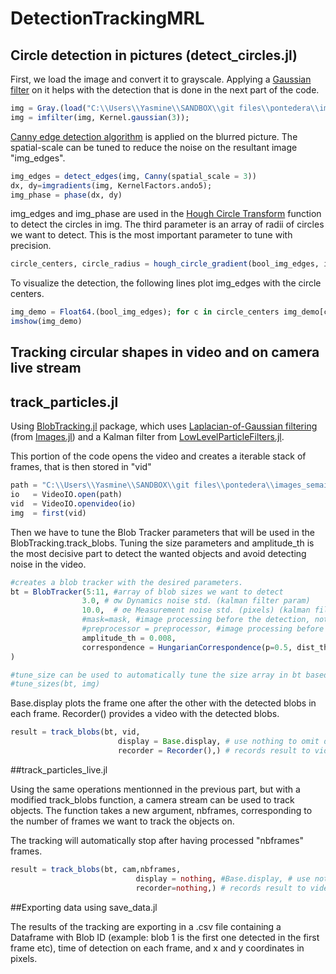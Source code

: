 # DetectionTrackingMRL

## Circle detection in pictures (detect_circles.jl)

First, we load the image and convert it to grayscale. 
Applying a [Gaussian filter](https://en.wikipedia.org/wiki/Gaussian_filter) on it helps with the detection that is done in the next part of the code.

```julia
img = Gray.(load("C:\\Users\\Yasmine\\SANDBOX\\git files\\pontedera\\images_semaine1\\gaia1.jpg"));
img = imfilter(img, Kernel.gaussian(3));
```
[Canny edge detection algorithm](https://en.wikipedia.org/wiki/Canny_edge_detector) is applied on the blurred picture. The spatial-scale can be tuned to reduce the noise on the resultant image "img_edges".


```Julia
img_edges = detect_edges(img, Canny(spatial_scale = 3)) 
dx, dy=imgradients(img, KernelFactors.ando5);
img_phase = phase(dx, dy)
```

img_edges and img_phase are used in the [Hough Circle Transform](https://en.wikipedia.org/wiki/Circle_Hough_Transform) function to detect the circles in img. The third parameter is an array of radii of circles we want to detect. This is the most important parameter to tune with precision.

```Julia
circle_centers, circle_radius = hough_circle_gradient(bool_img_edges, img_phase, 8:10)
```
To visualize the detection, the following lines plot img_edges with the circle centers.

```Julia
img_demo = Float64.(bool_img_edges); for c in circle_centers img_demo[c] = 2; end
imshow(img_demo)
```
## Tracking circular shapes in video and on camera live stream 
## track_particles.jl

Using [BlobTracking.jl](https://github.com/baggepinnen/BlobTracking.jl) package, which uses [Laplacian-of-Gaussian filtering](https://en.wikipedia.org/wiki/Blob_detection) (from [Images.jl](https://juliaimages.org/latest/function_reference/#Images.blob_LoG)) and a Kalman filter from [LowLevelParticleFilters.jl](https://github.com/baggepinnen/LowLevelParticleFilters.jl).

This portion of the code opens the video and creates a iterable stack of frames, that is then stored in "vid"

```Julia
path = "C:\\Users\\Yasmine\\SANDBOX\\git files\\pontedera\\images_semaine1\\h2o2_1_whitouttag.mp4"
io   = VideoIO.open(path)
vid  = VideoIO.openvideo(io)
img  = first(vid)
```

Then we have to tune the Blob Tracker parameters that will be used in the BlobTracking.track_blobs. 
Tuning the size parameters and amplitude_th is the most decisive part to detect the wanted objects and avoid detecting noise in the video.


```Julia
#creates a blob tracker with the desired parameters.
bt = BlobTracker(5:11, #array of blob sizes we want to detect 
                3.0, # σw Dynamics noise std. (kalman filter param)
                10.0,  # σe Measurement noise std. (pixels) (kalman filter param)
                #mask=mask, #image processing before the detection, not implemented here because unecessary
                #preprocessor = preprocessor, #image processing before the detection, not implemented here because unecessary
                amplitude_th = 0.008, 
                correspondence = HungarianCorrespondence(p=0.5, dist_th=4), # dist_th is the number of sigmas away from a predicted location a measurement is accepted.
)

#tune_size can be used to automatically tune the size array in bt based on img (the first img of vid). not mandatory.
#tune_sizes(bt, img)
```
Base.display plots the frame one after the other with the detected blobs in each frame. Recorder() provides a video with the detected blobs.
```Julia
result = track_blobs(bt, vid,
                        display = Base.display, # use nothing to omit displaying.
                        recorder = Recorder(),) # records result to video on disk
```
##track_particles_live.jl

Using the same operations mentionned in the previous part, but with a modified track_blobs function, a camera stream can be used to track objects.
The function takes a new argument, nbframes, corresponding to the number of frames we want to track the objects on. 

The tracking will automatically stop after having processed "nbframes" frames.  

```Julia
result = track_blobs(bt, cam,nbframes,
                            display = nothing, #Base.display, # use nothing to omit displaying.
                            recorder=nothing,) # records result to video on disk
```

##Exporting data using save_data.jl

The results of the tracking are exporting in a .csv file containing a Dataframe with Blob ID (example: blob 1 is the first one detected in the first frame etc), time of detection on each frame, and x and y coordinates in pixels.

